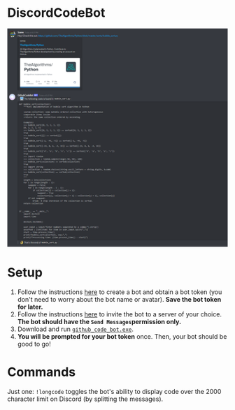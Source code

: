 # DiscordCodeBot

![example](https://github.com/SeanJxie/DiscordCodeBot/blob/main/exampleImage.png)

# Setup
1) Follow the instructions [here](https://discordpy.readthedocs.io/en/latest/discord.html#creating-a-bot-account) to create a bot and obtain a bot token (you don't need to worry about the bot name or avatar). **Save the bot token for later.**
2) Follow the instructions [here](https://discordpy.readthedocs.io/en/latest/discord.html#inviting-your-bot) to invite the bot to a server of your choice. **The bot should have the `Send Messages`permission only.**
3) Download and run [`github_code_bot.exe`](https://github.com/SeanJxie/DiscordCodeBot/blob/main/github_code_bot.exe?raw=true). 
4) **You will be prompted for your bot token** once. Then, your bot should be good to go!

# Commands
Just one: `!longcode` toggles the bot's ability to display code over the 2000 character limit on Discord (by splitting the messages).

